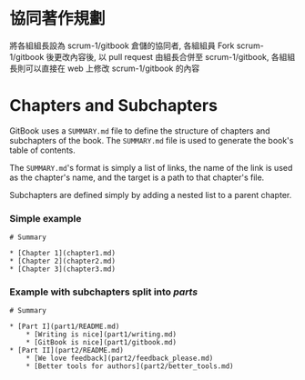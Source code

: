 # 協同著作規劃

將各組組長設為 scrum-1/gitbook 倉儲的協同者, 各組組員 Fork scrum-1/gitbook 後更改內容後, 以 pull request 由組長合併至 scrum-1/gitbook, 各組組長則可以直接在 web 上修改 scrum-1/gitbook 的內容

# Chapters and Subchapters

GitBook uses a `SUMMARY.md` file to define the structure of chapters and subchapters of the book. The `SUMMARY.md` file is  used to generate the book's table of contents.

The `SUMMARY.md`'s format is simply a list of links, the name of the link is used as the chapter's name, and the target is a path to that chapter's file.

Subchapters are defined simply by adding a nested list to a parent chapter.

### Simple example

```
# Summary

* [Chapter 1](chapter1.md)
* [Chapter 2](chapter2.md)
* [Chapter 3](chapter3.md)
```

### Example with subchapters split into *parts*

```
# Summary

* [Part I](part1/README.md)
    * [Writing is nice](part1/writing.md)
    * [GitBook is nice](part1/gitbook.md)
* [Part II](part2/README.md)
    * [We love feedback](part2/feedback_please.md)
    * [Better tools for authors](part2/better_tools.md)
```

